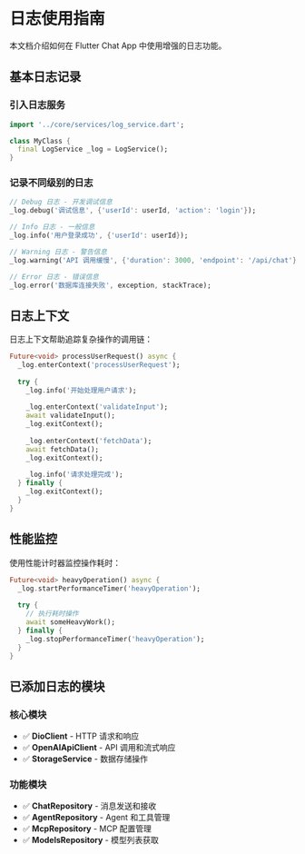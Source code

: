 # 日志使用指南

本文档介绍如何在 Flutter Chat App 中使用增强的日志功能。

## 基本日志记录

### 引入日志服务

```dart
import '../core/services/log_service.dart';

class MyClass {
  final LogService _log = LogService();
}
```

### 记录不同级别的日志

```dart
// Debug 日志 - 开发调试信息
_log.debug('调试信息', {'userId': userId, 'action': 'login'});

// Info 日志 - 一般信息
_log.info('用户登录成功', {'userId': userId});

// Warning 日志 - 警告信息
_log.warning('API 调用缓慢', {'duration': 3000, 'endpoint': '/api/chat'});

// Error 日志 - 错误信息
_log.error('数据库连接失败', exception, stackTrace);
```

## 日志上下文

日志上下文帮助追踪复杂操作的调用链：

```dart
Future<void> processUserRequest() async {
  _log.enterContext('processUserRequest');
  
  try {
    _log.info('开始处理用户请求');
    
    _log.enterContext('validateInput');
    await validateInput();
    _log.exitContext();
    
    _log.enterContext('fetchData');
    await fetchData();
    _log.exitContext();
    
    _log.info('请求处理完成');
  } finally {
    _log.exitContext();
  }
}
```

## 性能监控

使用性能计时器监控操作耗时：

```dart
Future<void> heavyOperation() async {
  _log.startPerformanceTimer('heavyOperation');
  
  try {
    // 执行耗时操作
    await someHeavyWork();
  } finally {
    _log.stopPerformanceTimer('heavyOperation');
  }
}
```

## 已添加日志的模块

### 核心模块
- ✅ **DioClient** - HTTP 请求和响应
- ✅ **OpenAIApiClient** - API 调用和流式响应
- ✅ **StorageService** - 数据存储操作

### 功能模块
- ✅ **ChatRepository** - 消息发送和接收
- ✅ **AgentRepository** - Agent 和工具管理
- ✅ **McpRepository** - MCP 配置管理
- ✅ **ModelsRepository** - 模型列表获取
